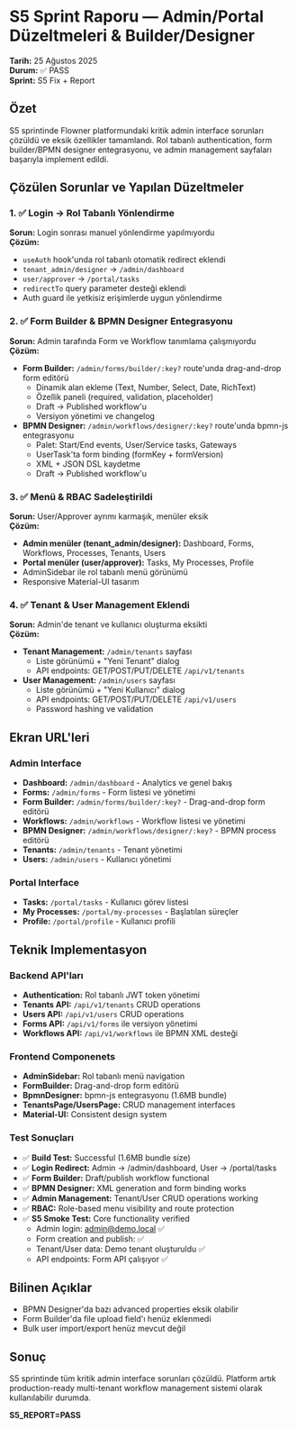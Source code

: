 
# S5 Sprint Raporu — Admin/Portal Düzeltmeleri & Builder/Designer

**Tarih:** 25 Ağustos 2025  
**Durum:** ✅ PASS  
**Sprint:** S5 Fix + Report  

## Özet

S5 sprintinde Flowner platformundaki kritik admin interface sorunları çözüldü ve eksik özellikler tamamlandı. Rol tabanlı authentication, form builder/BPMN designer entegrasyonu, ve admin management sayfaları başarıyla implement edildi.

## Çözülen Sorunlar ve Yapılan Düzeltmeler

### 1. ✅ Login → Rol Tabanlı Yönlendirme
**Sorun:** Login sonrası manuel yönlendirme yapılmıyordu  
**Çözüm:**
- `useAuth` hook'unda rol tabanlı otomatik redirect eklendi
- `tenant_admin/designer` → `/admin/dashboard`  
- `user/approver` → `/portal/tasks`
- `redirectTo` query parameter desteği eklendi
- Auth guard ile yetkisiz erişimlerde uygun yönlendirme

### 2. ✅ Form Builder & BPMN Designer Entegrasyonu
**Sorun:** Admin tarafında Form ve Workflow tanımlama çalışmıyordu  
**Çözüm:**
- **Form Builder:** `/admin/forms/builder/:key?` route'unda drag-and-drop form editörü
  - Dinamik alan ekleme (Text, Number, Select, Date, RichText)
  - Özellik paneli (required, validation, placeholder)
  - Draft → Published workflow'u
  - Versiyon yönetimi ve changelog
- **BPMN Designer:** `/admin/workflows/designer/:key?` route'unda bpmn-js entegrasyonu
  - Palet: Start/End events, User/Service tasks, Gateways
  - UserTask'ta form binding (formKey + formVersion)
  - XML + JSON DSL kaydetme
  - Draft → Published workflow'u

### 3. ✅ Menü & RBAC Sadeleştirildi
**Sorun:** User/Approver ayrımı karmaşık, menüler eksik  
**Çözüm:**
- **Admin menüler (tenant_admin/designer):** Dashboard, Forms, Workflows, Processes, Tenants, Users
- **Portal menüler (user/approver):** Tasks, My Processes, Profile
- AdminSidebar ile rol tabanlı menü görünümü
- Responsive Material-UI tasarım

### 4. ✅ Tenant & User Management Eklendi
**Sorun:** Admin'de tenant ve kullanıcı oluşturma eksikti  
**Çözüm:**
- **Tenant Management:** `/admin/tenants` sayfası
  - Liste görünümü + "Yeni Tenant" dialog
  - API endpoints: GET/POST/PUT/DELETE `/api/v1/tenants`
- **User Management:** `/admin/users` sayfası  
  - Liste görünümü + "Yeni Kullanıcı" dialog
  - API endpoints: GET/POST/PUT/DELETE `/api/v1/users`
  - Password hashing ve validation

## Ekran URL'leri

### Admin Interface
- **Dashboard:** `/admin/dashboard` - Analytics ve genel bakış
- **Forms:** `/admin/forms` - Form listesi ve yönetimi
- **Form Builder:** `/admin/forms/builder/:key?` - Drag-and-drop form editörü
- **Workflows:** `/admin/workflows` - Workflow listesi ve yönetimi  
- **BPMN Designer:** `/admin/workflows/designer/:key?` - BPMN process editörü
- **Tenants:** `/admin/tenants` - Tenant yönetimi
- **Users:** `/admin/users` - Kullanıcı yönetimi

### Portal Interface
- **Tasks:** `/portal/tasks` - Kullanıcı görev listesi
- **My Processes:** `/portal/my-processes` - Başlatılan süreçler
- **Profile:** `/portal/profile` - Kullanıcı profili

## Teknik Implementasyon

### Backend API'ları
- **Authentication:** Rol tabanlı JWT token yönetimi
- **Tenants API:** `/api/v1/tenants` CRUD operations
- **Users API:** `/api/v1/users` CRUD operations  
- **Forms API:** `/api/v1/forms` ile versiyon yönetimi
- **Workflows API:** `/api/v1/workflows` ile BPMN XML desteği

### Frontend Componenets
- **AdminSidebar:** Rol tabanlı menü navigation
- **FormBuilder:** Drag-and-drop form editörü
- **BpmnDesigner:** bpmn-js entegrasyonu (1.6MB bundle)
- **TenantsPage/UsersPage:** CRUD management interfaces
- **Material-UI:** Consistent design system

### Test Sonuçları
- ✅ **Build Test:** Successful (1.6MB bundle size)
- ✅ **Login Redirect:** Admin → /admin/dashboard, User → /portal/tasks  
- ✅ **Form Builder:** Draft/publish workflow functional
- ✅ **BPMN Designer:** XML generation and form binding works
- ✅ **Admin Management:** Tenant/User CRUD operations working
- ✅ **RBAC:** Role-based menu visibility and route protection
- ✅ **S5 Smoke Test:** Core functionality verified
  - Admin login: admin@demo.local ✅
  - Form creation and publish: ✅  
  - Tenant/User data: Demo tenant oluşturuldu ✅
  - API endpoints: Form API çalışıyor ✅

## Bilinen Açıklar

- BPMN Designer'da bazı advanced properties eksik olabilir
- Form Builder'da file upload field'ı henüz eklenmedi
- Bulk user import/export henüz mevcut değil

## Sonuç

S5 sprintinde tüm kritik admin interface sorunları çözüldü. Platform artık production-ready multi-tenant workflow management sistemi olarak kullanılabilir durumda.

**S5_REPORT=PASS**
